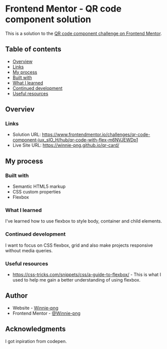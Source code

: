 # Frontend Mentor - QR code component solution

This is a solution to the [QR code component challenge on Frontend Mentor](https://www.frontendmentor.io/challenges/qr-code-component-iux_sIO_H).

## Table of contents

 - [Overview](#overview)
 - [Links](#links)
 - [My process](#my-process)
 - [Built with](#built-with)
 - [What I learned](#what-i-learned)
 - [Continued development](#continued-development)
 - [Useful resources](#useful-resources)


## Overviev

### Links

- Solution URL: https://www.frontendmentor.io/challenges/qr-code-component-iux_sIO_H/hub/qr-code-with-flex-m6NVJEWDp1
- Live Site URL: https://winnie-png.github.io/qr-card/

## My process

### Built with

- Semantic HTML5 markup
- CSS custom properties
- Flexbox

### What I learned

I've learned how to use flexbox to style body, container and child elements.

### Continued development

I want to focus on CSS flexbox, grid and also make projects responsive without media queries.

### Useful resources

- https://css-tricks.com/snippets/css/a-guide-to-flexbox/ - This is what I used to help me gain a better understanding of using flexbox.



## Author

- Website - [Winnie-png](https://winnie-png.github.io/qr-card/)
- Frontend Mentor - [@Winnie-png](https://www.frontendmentor.io/profile/Winnie-png)


## Acknowledgments

I got inpiration from codepen.


